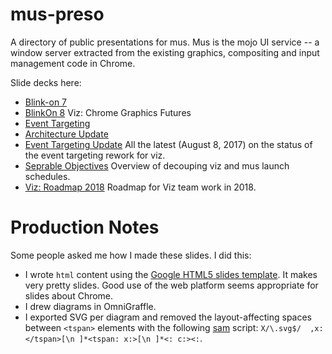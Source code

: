 # mus-preso
A directory of public presentations for mus. Mus is the mojo UI service -- a window
server extracted from the existing graphics, compositing and input management
code in Chrome. 

Slide decks here:

*  [Blink-on 7](https://cdn.rawgit.com/chromium/mus-preso/a5701889/blinkon/index.html)
*  [BlinkOn 8](https://goo.gl/3RLBav) Viz: Chrome Graphics Futures
*  [Event Targeting](https://cdn.rawgit.com/chromium/mus-preso/706199ba/events/index.html)
*  [Architecture Update](https://goo.gl/Kd0jy8)
*  [Event Targeting Update](https://goo.gl/YKM4tF) All the latest (August 8, 2017) on the status of the event targeting rework for viz.
*  [Seprable Objectives](https://goo.gl/rpiWbW) Overview of decouping viz and mus launch schedules.
*  [Viz: Roadmap 2018](https://goo.gl/yLE6cM) Roadmap for Viz team work in 2018.

# Production Notes
Some people asked me how I made these slides. I did this:

* I wrote `html` content using the [Google HTML5 slides template](https://code.google.com/archive/p/html5slides/). It makes very pretty slides. Good use of the web platform seems appropriate for slides about Chrome.
* I drew diagrams in OmniGraffle.
* I exported SVG per diagram and removed the layout-affecting spaces between `<tspan>` elements with the following [sam](http://doc.cat-v.org/bell_labs/sam_lang_tutorial/) script: `X/\.svg$/  ,x:</tspan>[\n ]*<tspan: x:>[\n ]*<: c:><:`.
